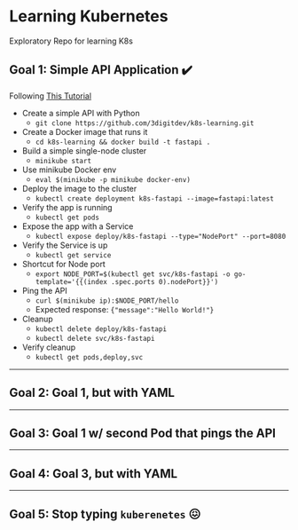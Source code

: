 # Learning Kubernetes
Exploratory Repo for learning K8s

## Goal 1:  Simple API Application  :heavy_check_mark:

Following [This Tutorial](https://kubernetes.io/docs/tutorials/kubernetes-basics/)

- Create a simple API with Python
  - `git clone https://github.com/3digitdev/k8s-learning.git`
- Create a Docker image that runs it
  - `cd k8s-learning && docker build -t fastapi .`
- Build a simple single-node cluster
  - `minikube start`
- Use minikube Docker env
  - `eval $(minikube -p minikube docker-env)`
- Deploy the image to the cluster
  - `kubectl create deployment k8s-fastapi --image=fastapi:latest`
- Verify the app is running
  - `kubectl get pods`
- Expose the app with a Service
  - `kubectl expose deploy/k8s-fastapi --type="NodePort" --port=8080`
- Verify the Service is up
  - `kubectl get service`
- Shortcut for Node port
  - `export NODE_PORT=$(kubectl get svc/k8s-fastapi -o go-template='{{(index .spec.ports 0).nodePort}}')`
- Ping the API
  - `curl $(minikube ip):$NODE_PORT/hello`
  - Expected response:  `{"message":"Hello World!"}`
- Cleanup
  - `kubectl delete deploy/k8s-fastapi`
  - `kubectl delete svc/k8s-fastapi`
- Verify cleanup
  - `kubectl get pods,deploy,svc`

---

## Goal 2:  Goal 1, but with YAML

---

## Goal 3:  Goal 1 w/ second Pod that pings the API

---

## Goal 4:  Goal 3, but with YAML

---

## Goal 5:  Stop typing `kuberenetes` :confounded: